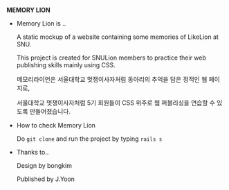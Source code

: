 **MEMORY LION**

* Memory Lion is ..

    A static mockup of a website containing some memories of LikeLion at SNU.

    This project is created for SNULion members to practice their web publishing skills mainly using CSS.

    메모리라이언은 서울대학교 멋쟁이사자처럼 동아리의 추억을 담은 정적인 웹 페이지로,

    서울대학교 멋쟁이사자처럼 5기 회원들이 CSS 위주로 웹 퍼블리싱을 연습할 수 있도록 만들어졌습니다.

* How to check Memory Lion

    Do `git clone` and run the project by typing `rails s`

* Thanks to..

    Design by bongkim

    Published by J.Yoon
